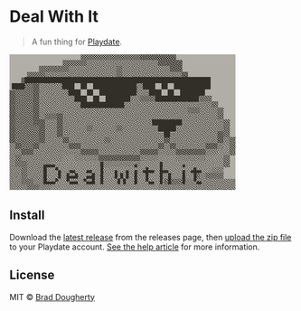 # Deal With It

> A fun thing for [Playdate](https://play.date).

![](screenshot.png)

## Install

Download the [latest release](https://github.com/bdougherty/deal-with-it-playdate/releases/latest) from the releases page, then [upload the zip file](https://play.date/account/sideload/) to your Playdate account. [See the help article](https://help.play.date/games/sideloading/) for more information.

## License

MIT © [Brad Dougherty](https://brad.is)
